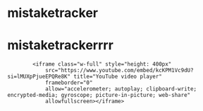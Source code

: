 ﻿# mistaketracker
# mistaketrackerrrr
            <iframe class="w-full" style="height: 400px"
                src="https://www.youtube.com/embed/kcKPM1Vc9dU?si=lMUXpPjueEPQRe8K" title="YouTube video player"
                frameborder="0"
                allow="accelerometer; autoplay; clipboard-write; encrypted-media; gyroscope; picture-in-picture; web-share"
                allowfullscreen></iframe>
